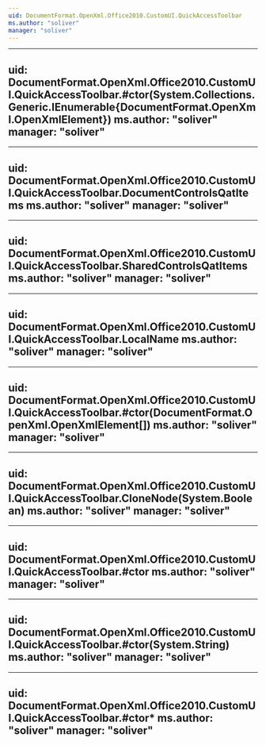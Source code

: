 ```yaml
---
uid: DocumentFormat.OpenXml.Office2010.CustomUI.QuickAccessToolbar
ms.author: "soliver"
manager: "soliver"
---
```


---
uid: DocumentFormat.OpenXml.Office2010.CustomUI.QuickAccessToolbar.#ctor(System.Collections.Generic.IEnumerable{DocumentFormat.OpenXml.OpenXmlElement})
ms.author: "soliver"
manager: "soliver"
---

---
uid: DocumentFormat.OpenXml.Office2010.CustomUI.QuickAccessToolbar.DocumentControlsQatItems
ms.author: "soliver"
manager: "soliver"
---

---
uid: DocumentFormat.OpenXml.Office2010.CustomUI.QuickAccessToolbar.SharedControlsQatItems
ms.author: "soliver"
manager: "soliver"
---

---
uid: DocumentFormat.OpenXml.Office2010.CustomUI.QuickAccessToolbar.LocalName
ms.author: "soliver"
manager: "soliver"
---

---
uid: DocumentFormat.OpenXml.Office2010.CustomUI.QuickAccessToolbar.#ctor(DocumentFormat.OpenXml.OpenXmlElement[])
ms.author: "soliver"
manager: "soliver"
---

---
uid: DocumentFormat.OpenXml.Office2010.CustomUI.QuickAccessToolbar.CloneNode(System.Boolean)
ms.author: "soliver"
manager: "soliver"
---

---
uid: DocumentFormat.OpenXml.Office2010.CustomUI.QuickAccessToolbar.#ctor
ms.author: "soliver"
manager: "soliver"
---

---
uid: DocumentFormat.OpenXml.Office2010.CustomUI.QuickAccessToolbar.#ctor(System.String)
ms.author: "soliver"
manager: "soliver"
---

---
uid: DocumentFormat.OpenXml.Office2010.CustomUI.QuickAccessToolbar.#ctor*
ms.author: "soliver"
manager: "soliver"
---
